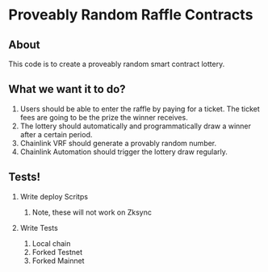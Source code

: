 
# Proveably Random Raffle Contracts

## About

This code is to create a proveably random smart contract lottery.

## What we want it to do?

1. Users should be able to enter the raffle by paying for a ticket. The ticket fees are going to be the prize the winner receives.
2. The lottery should automatically and programmatically draw a winner after a certain period.
3. Chainlink VRF should generate a provably random number.
4. Chainlink Automation should trigger the lottery draw regularly.

## Tests!

1. Write deploy Scritps
    1. Note, these will not work on Zksync 

2. Write Tests
    1. Local chain 
    2. Forked Testnet
    3. Forked Mainnet
